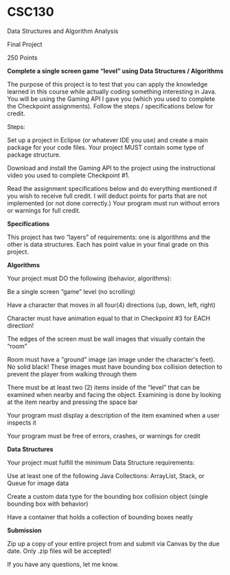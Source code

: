 #                                                                           CSC130
Data Structures and Algorithm Analysis

Final Project

250 Points

**Complete a single screen game “level” using Data Structures / Algorithms**

The purpose of this project is to test that you can apply the knowledge learned in this course while actually coding something interesting in Java. You will be using the Gaming API I gave you (which you used to complete the Checkpoint assignments). Follow the steps / specifications below for credit.

Steps:

Set up a project in Eclipse (or whatever IDE you use) and create a main package for your code files. Your project MUST contain some type of package structure.

Download and install the Gaming API to the project using the instructional video you used to complete Checkpoint #1.

Read the assignment specifications below and do everything mentioned if you wish to receive full credit. I will deduct points for parts that are not implemented (or not done correctly.) Your program must run without errors or warnings for full credit.

**Specifications**

This project has two “layers” of requirements: one is algorithms and the other is data structures. Each has point value in your final grade on this project.

**Algorithms**

Your project must DO the following (behavior, algorithms):

Be a single screen “game” level (no scrolling)

Have a character that moves in all four(4) directions (up, down, left, right)

Character must have animation equal to that in Checkpoint #3 for EACH direction!

The edges of the screen must be wall images that visually contain the “room”

Room must have a "ground" image (an image under the character's feet). No solid black!
These images must have bounding box collision detection to prevent the player from walking through them

There must be at least two (2) items inside of the “level” that can be examined when nearby and facing the object. Examining is done by looking at the item nearby and pressing the space bar

Your program must display a description of the item examined when a user inspects it

Your program must be free of errors, crashes, or warnings for credit

**Data Structures**

Your project must fulfill the minimum Data Structure requirements:

Use at least one of the following Java Collections: ArrayList, Stack, or Queue for image data

Create a custom data type for the bounding box collision object (single bounding box with behavior)

Have a container that holds a collection of bounding boxes neatly

**Submission**

Zip up a copy of your entire project from and submit via Canvas by the due date. Only .zip files will be accepted!

If you have any questions, let me know.
